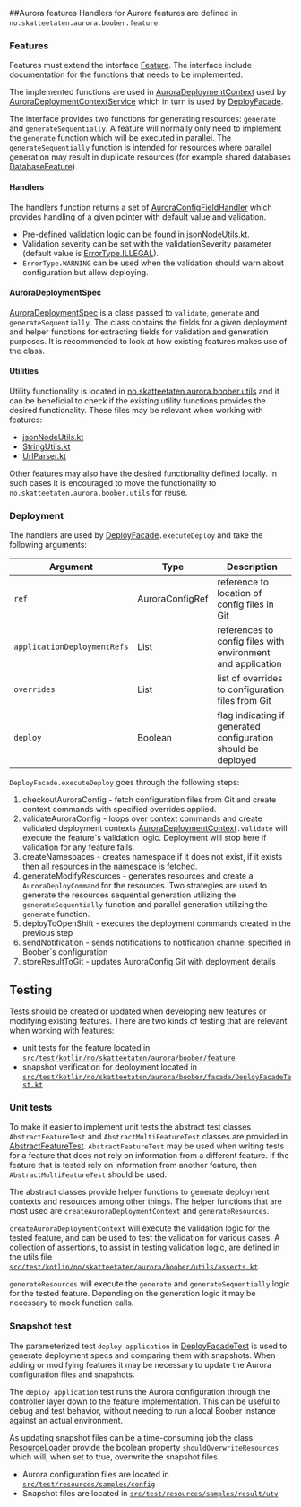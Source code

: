 
##Aurora features
Handlers for Aurora features are defined in `no.skatteetaten.aurora.boober.feature`.

### Features
Features must extend the interface [Feature](./src/main/kotlin/no/skatteetaten/aurora/boober/feature/Feature.kt).
The interface include documentation for the functions that needs to be implemented.

The implemented functions are used in [AuroraDeploymentContext](./src/main/kotlin/no/skatteetaten/aurora/boober/model/AuroraDeploymentContext.kt)
used by [AuroraDeploymentContextService](./src/main/kotlin/no/skatteetaten/aurora/boober/service/AuroraDeploymentContextService.kt)
which in turn is used by [DeployFacade](./src/main/kotlin/no/skatteetaten/aurora/boober/facade/DeployFacade.kt). 


The interface provides two functions for generating resources: `generate` and `generateSequentially`.
A feature will normally only need to implement the `generate` function which will be executed in parallel.
The `generateSequentially` function is intended for resources where parallel generation may result in duplicate resources (for example shared databases [DatabaseFeature](./src/main/kotlin/no/skatteetaten/aurora/boober/feature/DatabaseFeature.kt)). 

#### Handlers
The handlers function returns a set of [AuroraConfigFieldHandler](./src/main/kotlin/no/skatteetaten/aurora/boober/model/AuroraConfigFieldHandler.kt)
which provides handling of a given pointer with default value and validation.
- Pre-defined validation logic can be found in [jsonNodeUtils.kt](./src/main/kotlin/no/skatteetaten/aurora/boober/utils/jsonNodeUtils.kt).
- Validation severity can be set with the validationSeverity parameter (default value is [ErrorType.ILLEGAL](./src/main/kotlin/no/skatteetaten/aurora/boober/model/errors.kt)).
- `ErrorType.WARNING` can be used when the validation should warn about configuration but allow deploying.

#### AuroraDeploymentSpec
[AuroraDeploymentSpec](./src/main/kotlin/no/skatteetaten/aurora/boober/model/AuroraDeploymentSpec.kt) is a class passed to `validate`, `generate` and `generateSequentially`.
The class contains the fields for a given deployment and helper functions for extracting fields for validation and generation purposes.
It is recommended to look at how existing features makes use of the class.

#### Utilities
Utility functionality is located in [no.skatteetaten.aurora.boober.utils](./src/main/kotlin/no/skatteetaten/aurora/boober/utils)
and it can be beneficial to check if the existing utility functions provides the desired functionality.
These files may be relevant when working with features:
- [jsonNodeUtils.kt](./src/main/kotlin/no/skatteetaten/aurora/boober/utils/jsonNodeUtils.kt)
- [StringUtils.kt](./src/main/kotlin/no/skatteetaten/aurora/boober/utils/StringUtils.kt)
- [UrlParser.kt](./src/main/kotlin/no/skatteetaten/aurora/boober/utils/UrlParser.kt)

Other features may also have the desired functionality defined locally. In such cases it is encouraged to
move the functionality to `no.skatteetaten.aurora.boober.utils` for reuse.

### Deployment
The handlers are used by [DeployFacade](./src/main/kotlin/no/skatteetaten/aurora/boober/facade/DeployFacade.kt)`.executeDeploy` 
and take the following arguments:

| Argument                    | Type                           | Description                                                   |
|-----------------------------|--------------------------------|---------------------------------------------------------------|
| `ref`                       | AuroraConfigRef                | reference to location of config files in Git                  |
| `applicationDeploymentRefs` | List<ApplicationDeploymentRef> | references to config files with environment and application   |
| `overrides`                 | List<AuroraConfigFile>         | list of overrides to configuration files from Git             |
| `deploy`                    | Boolean                        | flag indicating if generated configuration should be deployed |

`DeployFacade.executeDeploy` goes through the following steps:
1. checkoutAuroraConfig - fetch configuration files from Git and create context commands with specified overrides applied.
2. validateAuroraConfig - loops over context commands and create validated deployment contexts [AuroraDeploymentContext](./src/main/kotlin/no/skatteetaten/aurora/boober/model/AuroraDeploymentContext.kt)`.validate` will execute the feature`s validation logic.
Deployment will stop here if validation for any feature fails.
3. createNamespaces - creates namespace if it does not exist, if it exists then all resources in the namespace is fetched.
4. generateModifyResources - generates resources and create a `AuroraDeployCommand` for the resources.
Two strategies are used to generate the resources sequential generation utilizing the `generateSequentially` function and parallel generation utilizing the `generate` function.
5. deployToOpenShift - executes the deployment commands created in the previous step
6. sendNotification - sends notifications to notification channel specified in Boober`s configuration
7. storeResultToGit - updates AuroraConfig Git with deployment details

## Testing
Tests should be created or updated when developing new features or modifying existing features.
There are two kinds of testing that are relevant when working with features:
- unit tests for the feature located in [`src/test/kotlin/no/skatteetaten/aurora/boober/feature`](./src/test/kotlin/no/skatteetaten/aurora/boober/feature)
- snapshot verification for deployment located in [`src/test/kotlin/no/skatteetaten/aurora/boober/facade/DeployFacadeTest.kt`](./src/test/kotlin/no/skatteetaten/aurora/boober/feature)

### Unit tests
To make it easier to implement unit tests the abstract test classes `AbstractFeatureTest` and `AbstractMultiFeatureTest`
classes are provided in [AbstractFeatureTest](./src/test/kotlin/no/skatteetaten/aurora/boober/utils/AbstractFeatureTest.kt).
`AbstractFeatureTest` may be used when writing tests for a feature that does not rely on information from a different feature.
If the feature that is tested rely on information from another feature, then `AbstractMultiFeatureTest` should be used.

The abstract classes provide helper functions to generate deployment contexts and resources among other things.
The helper functions that are most used are `createAuroraDeploymentContext` and `generateResources`.

`createAuroraDeploymentContext` will execute the validation logic for the tested feature, and can be used to test the validation for various cases.
A collection of assertions, to assist in testing validation logic, are defined in the utils file [`src/test/kotlin/no/skatteetaten/aurora/boober/utils/asserts.kt`](./src/test/kotlin/no/skatteetaten/aurora/boober/utils/asserts.kt).

`generateResources` will execute the `generate` and `generateSequentially` logic for the tested feature.
Depending on the generation logic it may be necessary to mock function calls.

### Snapshot test
The parameterized test `deploy application` in [DeployFacadeTest](./src/test/kotlin/no/skatteetaten/aurora/boober/facade/DeployFacadeTest.kt)
is used to generate deployment specs and comparing them with snapshots. When adding or modifying features it may be necessary to update the
Aurora configuration files and snapshots.

The `deploy application` test runs the Aurora configuration through the controller layer down to the feature implementation.
This can be useful to debug and test behavior, without needing to run a local Boober instance against an actual environment.

As updating snapshot files can be a time-consuming job the class [ResourceLoader](./src/test/kotlin/no/skatteetaten/aurora/boober/utils/ResourceLoader.kt)
provide the boolean property `shouldOverwriteResources` which will, when set to true, overwrite the snapshot files.

- Aurora configuration files are located in [`src/test/resources/samples/config`](./src/test/resources/samples/config)
- Snapshot files are located in [`src/test/resources/samples/result/utv`](./src/test/resources/samples/result/utv)
